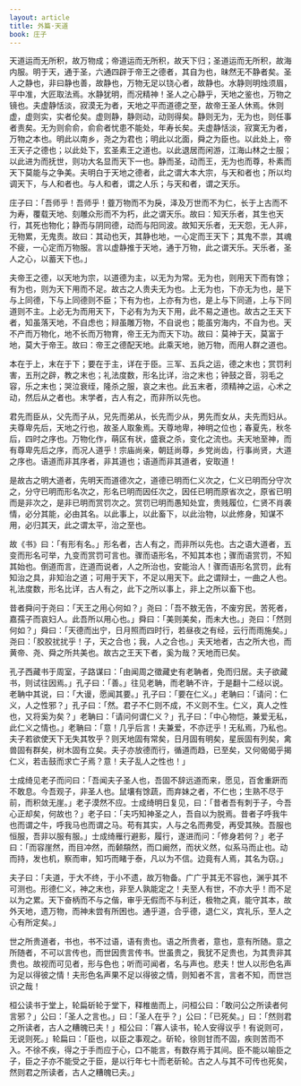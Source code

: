 ```yaml
---
layout: article
title: 外篇·天道
book: 庄子
---
```


天道运而无所积，故万物成；帝道运而无所积，故天下归；圣道运而无所积，故海内服。明于天，通于圣，六通四辟于帝王之德者，其自为也，昧然无不静者矣。圣人之静也，非曰静也善，故静也，万物无足以铙心者，故静也。水静则明烛须眉，平中准，大匠取法焉。水静犹明，而况精神！圣人之心静乎，天地之鉴也，万物之镜也。夫虚静恬淡，寂漠无为者，天地之平而道德之至，故帝王圣人休焉。休则虚，虚则实，实者伦矣。虚则静，静则动，动则得矣。静则无为，无为也，则任事者责矣。无为则俞俞，俞俞者忧患不能处，年寿长矣。夫虚静恬淡，寂寞无为者，万物之本也。明此以南乡，尧之为君也；明此以北面，舜之为臣也。以此处上，帝王天子之德也；以此处下，玄圣素王之道也。以此退居而闲游，江海山林之士服；以此进为而抚世，则功大名显而天下一也。静而圣，动而王，无为也而尊，朴素而天下莫能与之争美。夫明白于天地之德者，此之谓大本大宗，与天和者也；所以均调天下，与人和者也。与人和者，谓之人乐；与天和者，谓之天乐。

庄子曰：「吾师乎！吾师乎！虀万物而不为戾，泽及万世而不为仁，长于上古而不为寿，覆载天地、刻雕众形而不为朽，此之谓天乐。故曰：知天乐者，其生也天行，其死也物化；静而与阴同德，动而与阳同波。故知天乐者，无天怨，无人非，无物累，无鬼责。故曰：其动也天，其静也地，一心定而王天下；其鬼不祟，其魂不疲，一心定而万物服。言以虚静推于天地，通于万物，此之谓天乐。天乐者，圣人之心，以蓄天下也。」

夫帝王之德，以天地为宗，以道德为主，以无为为常。无为也，则用天下而有馀；有为也，则为天下用而不足。故古之人贵夫无为也。上无为也，下亦无为也，是下与上同德，下与上同德则不臣；下有为也，上亦有为也，是上与下同道，上与下同道则不主。上必无为而用天下，下必有为为天下用，此不易之道也。故古之王天下者，知虽落天地，不自虑也；辩虽雕万物，不自说也；能虽穷海内，不自为也。天不产而万物化，地不长而万物育，帝王无为而天下功。故曰：莫神于天，莫富于地，莫大于帝王。故曰：帝王之德配天地。此乘天地，驰万物，而用人群之道也。

本在于上，末在于下；要在于主，详在于臣。三军、五兵之运，德之末也；赏罚利害，五刑之辟，教之末也；礼法度数，形名比详，治之末也；钟鼓之音，羽毛之容，乐之末也；哭泣衰绖，隆杀之服，哀之末也。此五末者，须精神之运，心术之动，然后从之者也。末学者，古人有之，而非所以先也。

君先而臣从，父先而子从，兄先而弟从，长先而少从，男先而女从，夫先而妇从。夫尊卑先后，天地之行也，故圣人取象焉。天尊地卑，神明之位也；春夏先，秋冬后，四时之序也。万物化作，萌区有状，盛衰之杀，变化之流也。夫天地至神，而有尊卑先后之序，而况人道乎！宗庙尚亲，朝廷尚尊，乡党尚齿，行事尚贤，大道之序也。语道而非其序者，非其道也；语道而非其道者，安取道！

是故古之明大道者，先明天而道德次之，道德已明而仁义次之，仁义已明而分守次之，分守已明而形名次之，形名已明而因任次之，因任已明而原省次之，原省已明而是非次之，是非已明而赏罚次之。赏罚已明而愚知处宜，贵贱履位，仁贤不肖袭情，必分其能，必由其名。以此事上，以此畜下，以此治物，以此修身，知谋不用，必归其天，此之谓太平，治之至也。

故《书》曰：「有形有名。」形名者，古人有之，而非所以先也。古之语大道者，五变而形名可举，九变而赏罚可言也。骤而语形名，不知其本也；骤而语赏罚，不知其始也。倒道而言，迕道而说者，人之所治也，安能治人！骤而语形名赏罚，此有知治之具，非知治之道；可用于天下，不足以用天下。此之谓辩士，一曲之人也。礼法度数，形名比详，古人有之，此下之所以事上，非上之所以畜下也。

昔者舜问于尧曰：「天王之用心何如？」尧曰：「吾不敖无告，不废穷民，苦死者，嘉孺子而哀妇人。此吾所以用心也。」舜曰：「美则美矣，而未大也。」尧曰：「然则何如？」舜曰：「天德而出宁，日月照而四时行，若昼夜之有经，云行而雨施矣。」尧曰：「胶胶扰扰乎！子，天之合也；我，人之合也。」夫天地者，古之所大也，而黄帝、尧、舜之所共美也。故古之王天下者，奚为哉？天地而已矣。

孔子西藏书于周室，子路谋曰：「由闻周之徵藏史有老聃者，免而归居。夫子欲藏书，则试往因焉。」孔子曰：「善。」往见老聃，而老聃不许，于是翻十二经以说。老聃中其说，曰：「大谩，愿闻其要。」孔子曰：「要在仁义。」老聃曰：「请问：仁义，人之性邪？」孔子曰：「然。君子不仁则不成，不义则不生。仁义，真人之性也，又将奚为矣？」老聃曰：「请问何谓仁义？」孔子曰：「中心物恺，兼爱无私，此仁义之情也。」老聃曰：「意！几乎后言！夫兼爱，不亦迂乎！无私焉，乃私也。夫子若欲使天下无失其牧乎？则天地固有常矣，日月固有明矣，星辰固有列矣，禽兽固有群矣，树木固有立矣。夫子亦放德而行，循道而趋，已至矣，又何偈偈乎揭仁义，若击鼓而求亡子焉？意！夫子乱人之性也！」

士成绮见老子而问曰：「吾闻夫子圣人也，吾固不辞远道而来，愿见，百舍重趼而不敢息。今吾观子，非圣人也。鼠壤有馀蔬，而弃妹之者，不仁也；生熟不尽于前，而积敛无崖。」老子漠然不应。士成绮明日复见，曰：「昔者吾有刺于子，今吾心正却矣，何故也？」老子曰：「夫巧知神圣之人，吾自以为脱焉。昔者子呼我牛也而谓之牛，呼我马也而谓之马。苟有其实，人与之名而弗受，再受其殃。吾服也恒服，吾非以服有服。」士成绮雁行避影，履行，遂进而问：「修身若何？」老子曰：「而容崖然，而目冲然，而颡頯然，而口阚然，而状义然，似系马而止也。动而持，发也机，察而审，知巧而睹于泰，凡以为不信。边竟有人焉，其名为窃。」

夫子曰：「夫道，于大不终，于小不遗，故万物备。广广乎其无不容也，渊乎其不可测也。形德仁义，神之末也，非至人孰能定之！夫至人有世，不亦大乎！而不足以为之累。天下奋柄而不与之偕，审乎无假而不与利迁，极物之真，能守其本，故外天地，遗万物，而神未尝有所困也。通乎道，合乎德，退仁义，宾礼乐，至人之心有所定矣。」

世之所贵道者，书也，书不过语，语有贵也。语之所贵者，意也，意有所随。意之所随者，不可以言传也，而世因贵言传书。世虽贵之，我犹不足贵也，为其贵非其贵也。故视而可见者，形与色也；听而可闻者，名与声也。悲夫！世人以形色名声为足以得彼之情！夫形色名声果不足以得彼之情，则知者不言，言者不知，而世岂识之哉！

桓公读书于堂上，轮扁斫轮于堂下，释椎凿而上，问桓公曰：「敢问公之所读者何言邪？」公曰：「圣人之言也。」曰：「圣人在乎？」公曰：「已死矣。」曰：「然则君之所读者，古人之糟魄已夫！」桓公曰：「寡人读书，轮人安得议乎！有说则可，无说则死。」轮扁曰：「臣也，以臣之事观之。斫轮，徐则甘而不固，疾则苦而不入。不徐不疾，得之于手而应于心，口不能言，有数存焉于其间。臣不能以喻臣之子，臣之子亦不能受之于臣，是以行年七十而老斫轮。古之人与其不可传也死矣，然则君之所读者，古人之糟魄已夫。」

